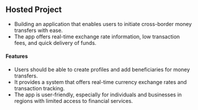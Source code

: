 ## Hosted Project

- Building an application that enables users to initiate cross-border money transfers with ease. 
- The app offers real-time exchange rate information, low transaction fees, and quick delivery of funds.


#### Features

- Users should be able to create profiles and add beneficiaries for money transfers.
- It provides a system that offers real-time currency exchange rates and transaction tracking.
- The app is user-friendly, especially for individuals and businesses in regions with limited access to financial services.



